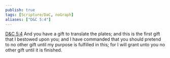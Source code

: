 ```yaml
---
publish: true
tags: [Scripture/DaC, noGraph]
aliases: ["D&C 5:4"]
---
```

[D&C 5:4](https://churchofjesuschrist.org/study/scriptures/dc-testament/dc/5?lang=eng&id=p4#p4) And you have a gift to translate the plates; and this is the first gift that I bestowed upon you; and I have commanded that you should pretend to no other gift until my purpose is fulfilled in this; for I will grant unto you no other gift until it is finished.
